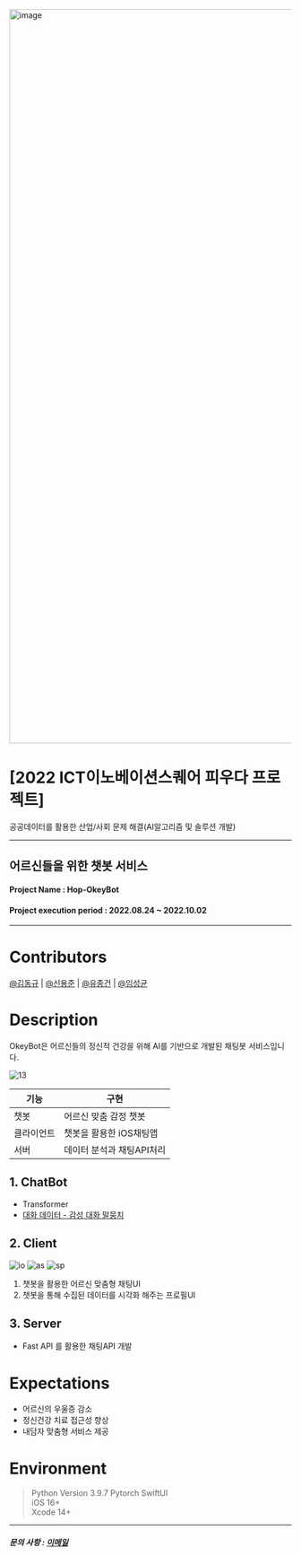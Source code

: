 <img width="1309" alt="image" src="https://user-images.githubusercontent.com/45297745/193512415-0cb8378f-e682-4463-a53e-a973e454bb69.png">

# [2022 ICT이노베이션스퀘어 피우다 프로젝트]
공공데이터를 활용한 산업/사회 문제 해결(AI알고리즘 및 솔루션 개발)

-----------

## 어르신들을 위한 챗봇 서비스

#### Project Name : Hop-OkeyBot

#### Project execution period : 2022.08.24 ~ 2022.10.02

-----------------------
# Contributors
[@김동규](https://github.com/Dorodong96) | [@신용준](https://github.com/Shin-jun) | [@유종건](https://github.com/mycookie1) | [@임성균](https://github.com/seodam-hst) 

# Description
OkeyBot은 어르신들의 정신적 건강을 위해 AI를 기반으로 개발된 채팅봇 서비스입니다.

![13](https://user-images.githubusercontent.com/70710995/193457169-1b48b2a8-3fc8-49bc-8767-e1c93c3d2ad7.png)



|기능|구현|
|---|---|
|챗봇|어르신 맞춤 감정 챗봇|
|클라이언트|챗봇을 활용한 iOS채팅앱|
|서버|데이터 분석과 채팅API처리|

## 1. ChatBot
 * Transformer
 * [대화 데이터 - 감성 대화 말뭉치](https://aihub.or.kr/aihubdata/data/view.do?currMenu=115&topMenu=100&aihubDataSe=realm&dataSetSn=86)
## 2. Client

![io](https://user-images.githubusercontent.com/70710995/193416544-8863b97e-565a-403c-a343-54ecf3188c6c.png)
![as](https://user-images.githubusercontent.com/70710995/193453863-a09361ba-7028-4226-b12b-bdeb42b6d7ce.png)
![sp](https://user-images.githubusercontent.com/70710995/193416665-d4281170-8323-4e53-a6ba-543088ec81d3.png)

1. 챗봇을 활용한 어르신 맞춤형 채팅UI
2. 챗봇을 통해 수집된 데이터를 시각화 해주는 프로필UI


## 3. Server
 * Fast API 를 활용한 채팅API 개발

# Expectations
* 어르신의 우울증 감소
* 정신건강 치료 접근성 향상
* 내담자 맞춤형 서비스 제공

# Environment
> Python Version 3.9.7
> Pytorch
> SwiftUI  
> iOS 16+   
> Xcode 14+  

-----------------------

##### 문의 사항 : [이메일](donkimb22@pos.idserve.net)
